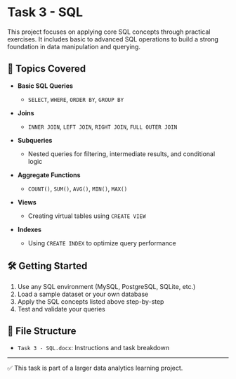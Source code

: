 # Task 3 - SQL

This project focuses on applying core SQL concepts through practical exercises. It includes basic to advanced SQL operations to build a strong foundation in data manipulation and querying.

## 📌 Topics Covered

- **Basic SQL Queries**
  - `SELECT`, `WHERE`, `ORDER BY`, `GROUP BY`

- **Joins**
  - `INNER JOIN`, `LEFT JOIN`, `RIGHT JOIN`, `FULL OUTER JOIN`

- **Subqueries**
  - Nested queries for filtering, intermediate results, and conditional logic

- **Aggregate Functions**
  - `COUNT()`, `SUM()`, `AVG()`, `MIN()`, `MAX()`

- **Views**
  - Creating virtual tables using `CREATE VIEW`

- **Indexes**
  - Using `CREATE INDEX` to optimize query performance

## 🛠️ Getting Started

1. Use any SQL environment (MySQL, PostgreSQL, SQLite, etc.)
2. Load a sample dataset or your own database
3. Apply the SQL concepts listed above step-by-step
4. Test and validate your queries

## 📂 File Structure

- `Task 3 - SQL.docx`: Instructions and task breakdown

---

✅ This task is part of a larger data analytics learning project.

